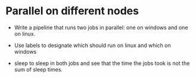 # Parallel on different nodes

* Write a pipeline that runs two jobs in parallel:
    one on windows and one on linux.

* Use labels to designate which should run on linux and which on windows

* sleep to sleep in both jobs and see that the time the jobs took is not the sum of sleep times. 
